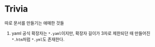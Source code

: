 # Trivia
따로 문서를 만들기는 애매한 것들


1. yaml 공식 확장자는 `*.yaml`이지만, 확장자 길이가 3자로 제한되던 때 만들어진 `*.htm`처럼 `*.yml`도 존재한다.